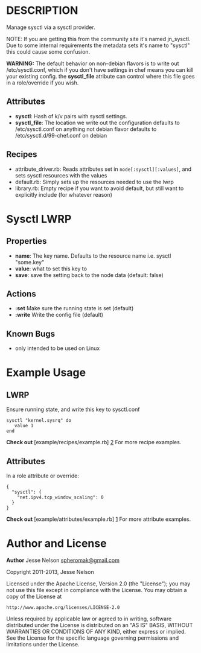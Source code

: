 DESCRIPTION
===========
Manage sysctl via a sysctl provider.

NOTE: If you are getting this from the community site it's named jn_sysctl. Due to some internal requirements the metadata sets it's name to "sysctl" this could cause some confusion.

__WARNING:__ The default behavior on non-debian flavors is to write out /etc/sysctl.conf, which if you don't have settings in chef means you can kill your existing config. the __sysctl_file__ atribute can control where this file goes in a role/override if you wish.

Attributes
----------
* __sysctl__:  Hash of k/v pairs with sysctl settings.
* __sysctl_file__: The location we write out the configuration
  defaults to /etc/sysctl.conf on anything not debian flavor
  defaults to /etc/sysctl.d/99-chef.conf on debian

Recipes
---------
* attribute_driver.rb: Reads attributes set in `node[:sysctl][:values]`, and sets sysctl resources with  the values
* default.rb: Simply sets up the resources needed to use the lwrp  
* library.rb: Empty recipe if you want to avoid default, but still want to explicitly include (for whatever reason)

Sysctl LWRP
===========
Properties
----------
* __name__:  The key name. Defaults to the resource name i.e. sysctl "some.key"
* __value__:  what to set this key to
* __save__: save the setting back to the node data (default: false)

Actions
-------
* __:set__  Make sure the running state is set  (default)
* __:write__  Write the config file  (default)


Known Bugs
----------
* only intended to be used on Linux

Example Usage
=============
LWRP
----
Ensure running state, and write this key to sysctl.conf

    sysctl "kernel.sysrq" do
       value 1
    end

__Check out__ [example/recipes/example.rb] [2] For more recipe examples.


Attributes
----------
In a role attribute or override:

    {
      "sysctl": {
        "net.ipv4.tcp_window_scaling": 0
      }
    }


__Check out__ [example/attributes/example.rb] [1] For more attribute examples.


Author and License
===================

__Author__ Jesse Nelson <spheromak@gmail.com>

Copyright 2011-2013, Jesse Nelson

Licensed under the Apache License, Version 2.0 (the "License");
you may not use this file except in compliance with the License.
You may obtain a copy of the License at

    http://www.apache.org/licenses/LICENSE-2.0

Unless required by applicable law or agreed to in writing, software
distributed under the License is distributed on an "AS IS" BASIS,
WITHOUT WARRANTIES OR CONDITIONS OF ANY KIND, either express or implied.
See the License for the specific language governing permissions and
limitations under the License.



[1]: https://github.com/spheromak/cookbooks/blob/master/sysctl/example/attributes/example.rb
[2]: https://github.com/spheromak/cookbooks/blob/master/sysctl/example/recipes/example.rb

